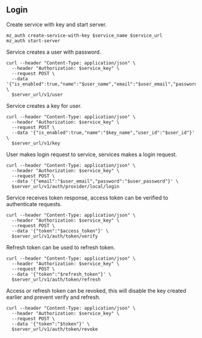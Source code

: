 ## Login

Create service with key and start server.

```shell
mz_auth create-service-with-key $service_name $service_url
mz_auth start-server
```

Service creates a user with password.

```shell
curl --header "Content-Type: application/json" \
  --header "Authorization: $service_key" \
  --request POST \
  --data '{"is_enabled":true,"name":"$user_name","email":"$user_email","password":"$user_password"}' \
  $server_url/v1/user
```

Service creates a key for user.

```shell
curl --header "Content-Type: application/json" \
  --header "Authorization: $service_key" \
  --request POST \
  --data '{"is_enabled":true,"name":"$key_name","user_id":"$user_id"}' \
  $server_url/v1/key
```

User makes login request to service, services makes a login request.

```shell
curl --header "Content-Type: application/json" \
  --header "Authorization: $service_key" \
  --request POST \
  --data '{"email":"$user_email","password":"$user_password"}' \
  $server_url/v1/auth/provider/local/login
```

Service receives token response, access token can be verified to authenticate requests.

```shell
curl --header "Content-Type: application/json" \
  --header "Authorization: $service_key" \
  --request POST \
  --data '{"token":"$access_token"}' \
  $server_url/v1/auth/token/verify
```

Refresh token can be used to refresh token.

```shell
curl --header "Content-Type: application/json" \
  --header "Authorization: $service_key" \
  --request POST \
  --data '{"token":"$refresh_token"}' \
  $server_url/v1/auth/token/refresh
```

Access or refresh token can be revoked, this will disable the key created earlier and prevent verify and refresh.

```shell
curl --header "Content-Type: application/json" \
  --header "Authorization: $service_key" \
  --request POST \
  --data '{"token":"$token"}' \
  $server_url/v1/auth/token/revoke
```
